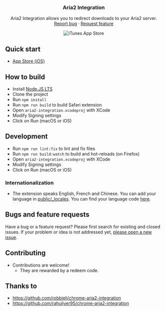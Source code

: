 <h3 align="center">Aria2 Integration</h3>
<p align="center">
    Aria2 Integration allows you to redirect downloads to your Aria2 server.
    <br>
    <a href="https://github.com/baptistecdr/aria2-integration-safari/issues/new">Report bug</a>
    ·
    <a href="https://github.com/baptistecdr/aria2-integration-safari/issues/new">Request feature</a>
</p>

<div align="center">

![iTunes App Store](https://img.shields.io/itunes/v/6476014369?label=App%20Store%20(iOS))

</div>

## Quick start

* [App Store (iOS)](https://apps.apple.com/fr/app/aria2-integration/id6476014369)

## How to build

- Install [Node.JS LTS](https://nodejs.org/)
- Clone the project
- Run `npm install`
- Run `npm run build` to build Safari extension
- Open `aria2-integration.xcodeproj` with XCode
- Modify Signing settings
- Click on Run (macOS or iOS)


## Development

- Run `npm run lint:fix` to lint and fix files
- Run `npm run build:watch` to build and hot-reloads (on Firefox)
- Open `aria2-integration.xcodeproj` with XCode
- Modify Signing settings
- Click on Run (macOS or iOS)

### Internationalization

* The extension speaks English, French and Chinese. You can add your language
  in [public/_locales](https://github.com/baptistecdr/aria2-integration-safari/tree/main/public/_locales).
  You can find your language
  code [here](https://src.chromium.org/viewvc/chrome/trunk/src/third_party/cld/languages/internal/languages.cc#l23).

## Bugs and feature requests

Have a bug or a feature request? Please first search for existing and closed issues. If your problem or idea is not
addressed yet, [please open a new issue](https://github.com/baptistecdr/aria2-integration-safari/issues/new).

## Contributing

* Contributions are welcome!
    * They are rewarded by a redeem code.

## Thanks to

- https://github.com/robbielj/chrome-aria2-integration
- https://github.com/rahuliyer95/chrome-aria2-integration
